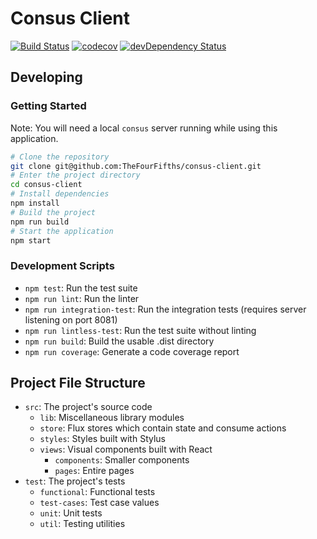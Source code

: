 # Consus Client

[![Build Status](https://travis-ci.org/TheFourFifths/consus-client.svg?branch=dev)](https://travis-ci.org/TheFourFifths/consus-client)
[![codecov](https://codecov.io/gh/TheFourFifths/consus-client/branch/dev/graph/badge.svg)](https://codecov.io/gh/TheFourFifths/consus-client)
[![devDependency Status](https://david-dm.org/TheFourFifths/consus-client/dev-status.svg)](https://david-dm.org/TheFourFifths/consus-client?type=dev)

## Developing

### Getting Started

Note: You will need a local `consus` server running while using this application.

```bash
# Clone the repository
git clone git@github.com:TheFourFifths/consus-client.git
# Enter the project directory
cd consus-client
# Install dependencies
npm install
# Build the project
npm run build
# Start the application
npm start
```

### Development Scripts

* `npm test`: Run the test suite
* `npm run lint`: Run the linter
* `npm run integration-test`: Run the integration tests (requires server listening on port 8081)
* `npm run lintless-test`: Run the test suite without linting
* `npm run build`: Build the usable .dist directory
* `npm run coverage`: Generate a code coverage report

## Project File Structure

* `src`: The project's source code
    * `lib`: Miscellaneous library modules
    * `store`: Flux stores which contain state and consume actions
    * `styles`: Styles built with Stylus
    * `views`: Visual components built with React
        * `components`: Smaller components
        * `pages`: Entire pages
* `test`: The project's tests
    * `functional`: Functional tests
    * `test-cases`: Test case values
    * `unit`: Unit tests
    * `util`: Testing utilities
